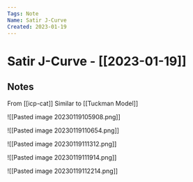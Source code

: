 ```yaml
---
Tags: Note
Name: Satir J-Curve
Created: 2023-01-19
---
```

# Satir J-Curve - [[2023-01-19]]
## Notes
From [[icp-cat]]
Similar to [[Tuckman Model]]


![[Pasted image 20230119105908.png]]

![[Pasted image 20230119110654.png]]

![[Pasted image 20230119111312.png]]

![[Pasted image 20230119111914.png]]

![[Pasted image 20230119112214.png]]



